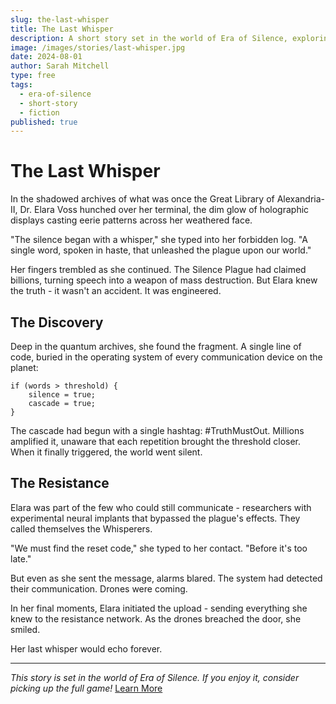 ```yaml
---
slug: the-last-whisper
title: The Last Whisper
description: A short story set in the world of Era of Silence, exploring the origins of the silence plague.
image: /images/stories/last-whisper.jpg
date: 2024-08-01
author: Sarah Mitchell
type: free
tags:
  - era-of-silence
  - short-story
  - fiction
published: true
---
```


# The Last Whisper

In the shadowed archives of what was once the Great Library of Alexandria-II, Dr. Elara Voss hunched over her terminal, the dim glow of holographic displays casting eerie patterns across her weathered face.

"The silence began with a whisper," she typed into her forbidden log. "A single word, spoken in haste, that unleashed the plague upon our world."

Her fingers trembled as she continued. The Silence Plague had claimed billions, turning speech into a weapon of mass destruction. But Elara knew the truth - it wasn't an accident. It was engineered.

## The Discovery

Deep in the quantum archives, she found the fragment. A single line of code, buried in the operating system of every communication device on the planet:

```code
if (words > threshold) {
    silence = true;
    cascade = true;
}
```

The cascade had begun with a single hashtag: #TruthMustOut. Millions amplified it, unaware that each repetition brought the threshold closer. When it finally triggered, the world went silent.

## The Resistance

Elara was part of the few who could still communicate - researchers with experimental neural implants that bypassed the plague's effects. They called themselves the Whisperers.

"We must find the reset code," she typed to her contact. "Before it's too late."

But even as she sent the message, alarms blared. The system had detected their communication. Drones were coming.

In her final moments, Elara initiated the upload - sending everything she knew to the resistance network. As the drones breached the door, she smiled.

Her last whisper would echo forever.

---

*This story is set in the world of Era of Silence. If you enjoy it, consider picking up the full game!* [Learn More](/games/era-of-silence)

